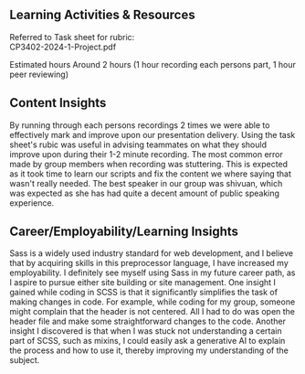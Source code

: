 ## Learning Activities & Resources

Referred to Task sheet for rubric:   
CP3402-2024-1-Project.pdf

Estimated hours
Around 2 hours (1 hour recording each persons part, 1 hour peer reviewing) 

## Content Insights
By running through each persons recordings 2 times we were able to effectively mark and improve upon our presentation delivery. Using the task sheet's rubic was useful in advising teammates on what they should improve upon during their 1-2 minute recording. The most common error made by group members when recording was stuttering. This is expected as it took time to learn our scripts and fix the content we where saying that wasn't really needed. The best speaker in our group was shivuan, which was expected as she has had quite a decent amount of public speaking experience. 


## Career/Employability/Learning Insights
Sass is a widely used industry standard for web development, and I believe that by acquiring skills in this preprocessor language, I have increased my employability. I definitely see myself using Sass in my future career path, as I aspire to pursue either site building or site management. One insight I gained while coding in SCSS is that it significantly simplifies the task of making changes in code. For example, while coding for my group, someone might complain that the header is not centered. All I had to do was open the header file and make some straightforward changes to the code. Another insight I discovered is that when I was stuck not understanding a certain part of SCSS, such as mixins, I could easily ask a generative AI to explain the process and how to use it, thereby improving my understanding of the subject.


